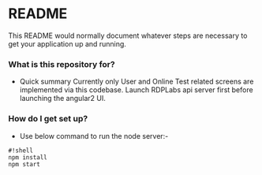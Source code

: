 # README #

This README would normally document whatever steps are necessary to get your application up and running.

### What is this repository for? ###

* Quick summary
Currently only User and Online Test related screens are implemented via this codebase. Launch RDPLabs api server first before launching the angular2 UI.

### How do I get set up? ###
* Use below command to run the node server:-
```
#!shell
npm install
npm start

```